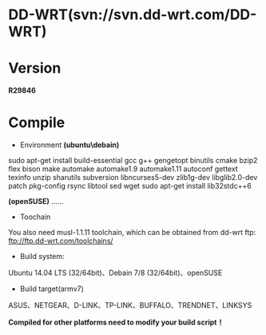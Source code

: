 # DD-WRT(svn://svn.dd-wrt.com/DD-WRT)

# Version

**R29846**

# Compile

- Environment
**(ubuntu\debain)**

sudo apt-get install build-essential gcc g++ gengetopt binutils cmake bzip2 flex bison make automake automake1.9 automake1.11 autoconf gettext texinfo unzip sharutils subversion libncurses5-dev zlib1g-dev libglib2.0-dev patch pkg-config rsync libtool sed wget
sudo apt-get install lib32stdc++6

**(openSUSE)**
......

- Toochain

You also need musl-1.1.11 toolchain, which can be obtained from dd-wrt ftp:
ftp://ftp.dd-wrt.com/toolchains/

- Build system: 

Ubuntu 14.04 LTS (32/64bit)、Debain 7/8 (32/64bit)、openSUSE

- Build target(armv7)

ASUS、NETGEAR、D-LINK、TP-LINK、BUFFALO、TRENDNET、LINKSYS

**Compiled for other platforms need to modify your build script！**
